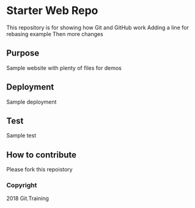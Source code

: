 # Starter Web Repo

This repository is for showing how Git and GitHub work
Adding a line for rebasing example
Then more changes

## Purpose

Sample website with plenty of files for demos

## Deployment

Sample deployment

## Test

Sample test

## How to contribute

Please fork this repoistory

### Copyright

2018 Git.Training

